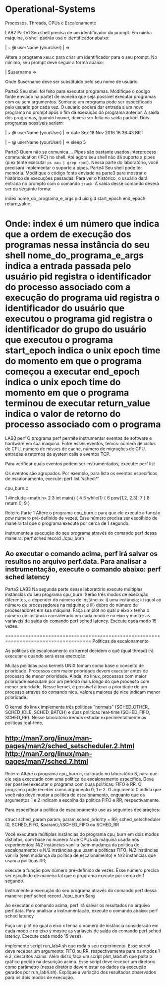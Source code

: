 # Operational-Systems
Processos, Threads, CPUs e Escalonamento

LAB2
Parte1
Seu shell precisa de um identificador do prompt. Em minha máquina, o shell padrão usa o identificador abaixo:

| ~ @ userName (yourUser)
| => 

Altere o programa xeu.c para criar um identificador para o seu prompt. No mínimo, seu prompt deve seguir a forma abaixo:

| $username => 

Onde $username deve ser substituído pelo seu nome de usuário.

Parte2
Seu shell foi feito para executar programas. Modifique o código fonte enviado na parte1 de maneira que seja possível executar 
programas com ou sem argumentos. Somente um programa pode ser especificado pelo usuário por cada vez. O usuário poderá dar 
entrada a um novo programa no prompt após o fim da execução do programa anterior. A saída dos programas, quando houver, 
deverá ser feita na saída padrão. Dois programas possíveis seriam:

| ~ @  userName (yourUser)
| =>  date
Sex 18 Nov 2016 16:36:43 BRT

| ~ @  userName (yourUser)
| =>  sleep 5

Parte3
Quem não se comunica … Pipes são bastante usados interprocess communication (IPC) no shell.
Até agora seu shell não dá suporte a pipes (p.ex tente executar `ps xau | grep root`). 
Nessa parte do laboratório, você precisará implementar o suporte a pipes.
Parte4
Seu shell pode ter memória. Modifique o código fonte enviado na parte3 para mostrar o histórico de execuções passadas. 
Para ver o histórico, o usuário dará entrada no prompto com o comando `track`. A saída desse comando deverá ser da seguinte forma:

index	nome_do_programa_e_args pid uid gid start_epoch end_epoch return_value

Onde:
index é um número que indica que a ordem de execução dos programas nessa instância do seu shell
nome_do_programa_e_args indica a entrada passada pelo usuário
pid registra o identificador do processo associado com a execução do programa
uid registra o identificador do usuário que executou o programa
gid registra o identificador do grupo do usuário que executou o programa
start_epoch indica o unix epoch time do momento em que o programa começou a executar 
end_epoch indica o unix epoch time do momento em que o programa terminou de executar 
return_value indica o valor de retorno do processo associado com o programa
================================================================================================
LAB3
perf
O programa perf permite instrumentar eventos de software e hardware em sua máquina. Entre esses eventos, temos: 
número de ciclos de CPU, número de misses de cache, número de migrações de CPU, entradas e retornos de system calls e eventos TCP.

Para verificar quais eventos podem ser instrumentados, execute:
perf list

Os eventos são agrupados. Por exemplo, para lista os eventos específicos de escalonamento, execute:
	perf list 'sched:*'

cpu_burn.c

1 #include <math.h>
2
3 int main() {
4
5     while(1) {
6         pow(1.2, 2.3);
7     }
8     return 0;
9 }

Roteiro
Parte 1
Altere o programa cpu_burn.c para que ele execute a função pow número pré-definido de vezes. 
Esse número precisa ser escolhido de maneira tal que o programa execute por cerca de 1 segundo.

Instrumente a execução do seu programa através do comando perf dessa maneira:
perf sched record ./cpu_burn

Ao executar o comando acima, perf irá salvar os resultos no arquivo perf.data. 
Para analisar a instrumentação, execute o comando abaixo:
			perf sched latency
------------------------------------------------------------------
Parte2  LAB3
Na segunda parte desse laboratório execute múltiplas instâncias do seu programa cpu_burn.
Serão três modos de execução diferentes, a depender do número de instâncias: 
i) uma instância; 
ii) igual ao número de processadores na máquina; e 
iii) dobro do número de processadores em sua máquina. 
Faça um plot no qual o eixo x tenha o número de instância considerado em cada modo e no eixo y mostre as variáveis de saída
do comando perf sched latency. 
Execute cada modo 15 vezes.

====================================================================================
Políticas de escalonamento

As políticas de escalonamento do kernel decidem o quê (qual thread) irá executar e quando será essa execução.

Muitas políticas para kernels UNIX tomam como base o conceito de prioridade. 
Processos com maior prioridade devem executar antes de processo de menor prioridade. Ainda, 
no linux, processos com maior prioridade executam por um período mais longo do que processo com menor prioridade. Nesse kernel, 
é possível alterar a prioridade de um processo através do comando nice. Valores maiores de nice indicam menor prioridade.

O kernel do linux implementa três políticas "normais" (SCHED_OTHER, SCHED_IDLE, SCHED_BATCH) e 
duas políticas real-time (SCHED_FIFO, SCHED_RR). Nesse laboratório iremos estudar experimentalmente as políticas real-time.

http://man7.org/linux/man-pages/man2/sched_setscheduler.2.html 
http://man7.org/linux/man-pages/man7/sched.7.html 
----------------------------
Roteiro
Altere o programa cpu_burn.c, calibrado no laboratório 3, para que ele seja executado com uma política de escalonamento específica.
Deve ser possível executar o programa com duas políticas: FIFO e RR. 
O programa pode receber como argumento 0, 1 e 2. O argumento 0 indica que você não deve mudar a política de escalonamento, 
enquanto que os argumentos 1 e 2 indicam a escolha da política FIFO e RR, respectivamente.

Para especificar a política de escalonamento use as seguintes declarações:

struct sched_param param;
param.sched_priority = 99;
sched_setscheduler (0, SCHED_FIFO, &param);//SCHED_FIFO ou SCHED_RR

Você executará múltiplas instâncias do programa cpu_burn em dois modos distintos, com base no número N de CPUs da máquina
usada nos experimentos:
N/2 instâncias vanilla (sem mudança da política de escalonamento) e N/2 instâncias que usam a políticas FIFO;
N/2 instâncias vanilla (sem mudança da política de escalonamento) e N/2 instâncias que usam a políticas RR;

execute a função pow número pré-definido de vezes. Esse número precisa ser escolhido de maneira tal que o 
programa execute por cerca de 1 segundo.

Instrumente a execução do seu programa através do comando perf dessa maneira:
perf sched record ./cpu_burn $arg

Ao executar o comando acima, perf irá salvar os resultados no arquivo perf.data. 
Para analisar a instrumentação, execute o comando abaixo:
			perf sched latency

Faça um plot no qual o eixo x tenha o número de instância considerado em cada modo e no eixo y 
mostre as variáveis de saída do comando perf sched latency. Execute cada modo 15 vezes.


implemente script run_lab4.sh que roda o seu experimento. 
Esse script deve receber um argumento: FIFO ou RR, respectivamente para os modos 1 e 2, 
descritos acima. Além disso,faça um script plot_lab4.sh que plota o gráfico pedido na descrição acima. 
Esse script deve receber um diretório como parâmetro (nesse diretório devem estar os dados da execução gerados por run_lab4.sh). 
Explique a variação dos resultados observados para os dois modos de execução.






